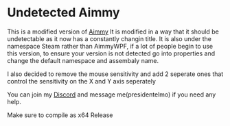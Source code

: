 # Undetected Aimmy

This is a modified version of [Aimmy](https://github.com/Babyhamsta/Aimmy)
It is modified in a way that it should be undetectable as it now has a constantly changin title.
It is also under the namespace Steam rather than AimmyWPF, if a lot of people begin to use this version, to ensure your version is not detected go into properties and change the default namespace and assembaly name.

I also decided to remove the mouse sensitivity and add 2 seperate ones that control the sensitivity on the X and Y axis seperately

You can join my [Discord](https://discord.gg/MpSKK9epc7) and message me(presidentelmo) if you need any help.

Make sure to compile as x64 Release
